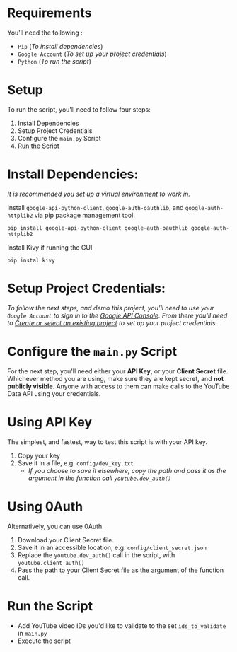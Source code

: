 

# Requirements

You'll need the following :

- `Pip` (*To install dependencies*)
- `Google Account` (*To set up your project credentials*)
- `Python` (*To run the script*)


# Setup

To run the script, you'll need to follow four steps:
1. Install Dependencies
2. Setup Project Credentials
3. Configure the `main.py` Script
4. Run the Script

# Install Dependencies:

*It is recommended you set up a virtual environment to work in.*

Install `google-api-python-client`, `google-auth-oauthlib`, and `google-auth-httplib2` via pip package management tool.

    pip install google-api-python-client google-auth-oauthlib google-auth-httplib2

Install Kivy if running the GUI

    pip instal kivy

# Setup Project Credentials:

*To follow the next steps, and demo this project,
you'll need to use your `Google Account` to sign in to the
[Google API Console](https://console.cloud.google.com/).
From there you'll need to [Create or select an existing project](https://developers.google.com/youtube/v3/quickstart/python#step_1_set_up_your_project_and_credentials) to set up your project credentials.*

# Configure the `main.py` Script

For the next step, you'll need either your **API Key**, or your **Client Secret** file. 
Whichever method you are using, make sure they are kept secret, and **not publicly visible**.
Anyone with access to them can make calls to the YouTube Data API using your credentials.

# Using API Key

The simplest, and fastest, way to test this script is with your API key.
 1. Copy your key
 2. Save it in a file, e.g. `config/dev_key.txt`
     - *If you choose to save it elsewhere, copy the path and pass it as the argument in the function call `youtube.dev_auth()`*

# Using 0Auth

 Alternatively, you can use 0Auth.
1. Download your Client Secret file.
2. Save it in an accessible location, e.g. `config/client_secret.json`
3. Replace the `youtube.dev_auth()` call in the script, with `youtube.client_auth()`
4. Pass the path to your Client Secret file as the argument of the function call.

# Run the Script

- Add YouTube video IDs you'd like to validate to the set `ids_to_validate` in `main.py`
- Execute the script
